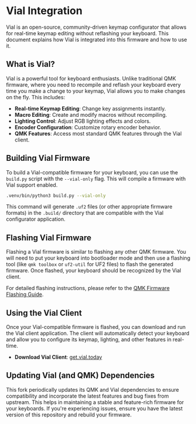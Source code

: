 # Vial Integration

Vial is an open-source, community-driven keymap configurator that allows for real-time keymap editing without reflashing your keyboard. This document explains how Vial is integrated into this firmware and how to use it.

## What is Vial?

Vial is a powerful tool for keyboard enthusiasts. Unlike traditional QMK firmware, where you need to recompile and reflash your keyboard every time you make a change to your keymap, Vial allows you to make changes on the fly. This includes:

*   **Real-time Keymap Editing**: Change key assignments instantly.
*   **Macro Editing**: Create and modify macros without recompiling.
*   **Lighting Control**: Adjust RGB lighting effects and colors.
*   **Encoder Configuration**: Customize rotary encoder behavior.
*   **QMK Features**: Access most standard QMK features through the Vial client.

## Building Vial Firmware

To build a Vial-compatible firmware for your keyboard, you can use the `build.py` script with the `--vial-only` flag. This will compile a firmware with Vial support enabled.

```bash
.venv/bin/python3 build.py --vial-only
```

This command will generate `.uf2` files (or other appropriate firmware formats) in the `.build/` directory that are compatible with the Vial configurator application.

## Flashing Vial Firmware

Flashing a Vial firmware is similar to flashing any other QMK firmware. You will need to put your keyboard into bootloader mode and then use a flashing tool (like `qmk toolbox` or `uf2-util` for UF2 files) to flash the generated firmware. Once flashed, your keyboard should be recognized by the Vial client.

For detailed flashing instructions, please refer to the [QMK Firmware Flashing Guide](https://docs.qmk.fm/#/newbs_flashing).

## Using the Vial Client

Once your Vial-compatible firmware is flashed, you can download and run the Vial client application. The client will automatically detect your keyboard and allow you to configure its keymap, lighting, and other features in real-time.

*   **Download Vial Client**: [get.vial.today](https://get.vial.today/)

## Updating Vial (and QMK) Dependencies

This fork periodically updates its QMK and Vial dependencies to ensure compatibility and incorporate the latest features and bug fixes from upstream. This helps in maintaining a stable and feature-rich firmware for your keyboards. If you're experiencing issues, ensure you have the latest version of this repository and rebuild your firmware. 
